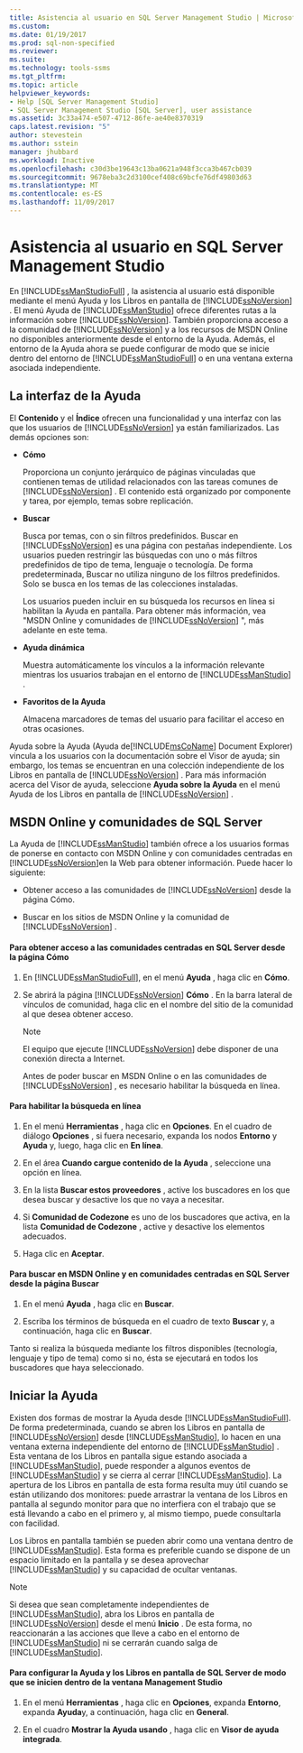 ```yaml
---
title: Asistencia al usuario en SQL Server Management Studio | Microsoft Docs
ms.custom: 
ms.date: 01/19/2017
ms.prod: sql-non-specified
ms.reviewer: 
ms.suite: 
ms.technology: tools-ssms
ms.tgt_pltfrm: 
ms.topic: article
helpviewer_keywords:
- Help [SQL Server Management Studio]
- SQL Server Management Studio [SQL Server], user assistance
ms.assetid: 3c33a474-e507-4712-86fe-ae40e8370319
caps.latest.revision: "5"
author: stevestein
ms.author: sstein
manager: jhubbard
ms.workload: Inactive
ms.openlocfilehash: c30d3be19643c13ba0621a948f3cca3b467cb039
ms.sourcegitcommit: 9678eba3c2d3100cef408c69bcfe76df49803d63
ms.translationtype: MT
ms.contentlocale: es-ES
ms.lasthandoff: 11/09/2017
---
```

# <a name="user-assistance-in-sql-server-management-studio"></a>Asistencia al usuario en SQL Server Management Studio
En [!INCLUDE[ssManStudioFull](../includes/ssmanstudiofull_md.md)] , la asistencia al usuario está disponible mediante el menú Ayuda y los Libros en pantalla de [!INCLUDE[ssNoVersion](../includes/ssnoversion_md.md)] . El menú Ayuda de [!INCLUDE[ssManStudio](../includes/ssmanstudio_md.md)] ofrece diferentes rutas a la información sobre [!INCLUDE[ssNoVersion](../includes/ssnoversion_md.md)]. También proporciona acceso a la comunidad de [!INCLUDE[ssNoVersion](../includes/ssnoversion_md.md)] y a los recursos de MSDN Online no disponibles anteriormente desde el entorno de la Ayuda. Además, el entorno de la Ayuda ahora se puede configurar de modo que se inicie dentro del entorno de [!INCLUDE[ssManStudioFull](../includes/ssmanstudiofull_md.md)] o en una ventana externa asociada independiente.  
  
## <a name="the-help-interface"></a>La interfaz de la Ayuda  
El **Contenido** y el **Índice** ofrecen una funcionalidad y una interfaz con las que los usuarios de [!INCLUDE[ssNoVersion](../includes/ssnoversion_md.md)] ya están familiarizados. Las demás opciones son:  
  
-   **Cómo**  
  
    Proporciona un conjunto jerárquico de páginas vinculadas que contienen temas de utilidad relacionados con las tareas comunes de [!INCLUDE[ssNoVersion](../includes/ssnoversion_md.md)] . El contenido está organizado por componente y tarea, por ejemplo, temas sobre replicación.  
  
-   **Buscar**  
  
    Busca por temas, con o sin filtros predefinidos. Buscar en [!INCLUDE[ssNoVersion](../includes/ssnoversion_md.md)] es una página con pestañas independiente. Los usuarios pueden restringir las búsquedas con uno o más filtros predefinidos de tipo de tema, lenguaje o tecnología. De forma predeterminada, Buscar no utiliza ninguno de los filtros predefinidos. Solo se busca en los temas de las colecciones instaladas.  
  
    Los usuarios pueden incluir en su búsqueda los recursos en línea si habilitan la Ayuda en pantalla. Para obtener más información, vea "MSDN Online y comunidades de [!INCLUDE[ssNoVersion](../includes/ssnoversion_md.md)] ", más adelante en este tema.  
  
-   **Ayuda dinámica**  
  
    Muestra automáticamente los vínculos a la información relevante mientras los usuarios trabajan en el entorno de [!INCLUDE[ssManStudio](../includes/ssmanstudio_md.md)] .  
  
-   **Favoritos de la Ayuda**  
  
    Almacena marcadores de temas del usuario para facilitar el acceso en otras ocasiones.  
  
Ayuda sobre la Ayuda (Ayuda de[!INCLUDE[msCoName](../includes/msconame_md.md)] Document Explorer) vincula a los usuarios con la documentación sobre el Visor de ayuda; sin embargo, los temas se encuentran en una colección independiente de los Libros en pantalla de [!INCLUDE[ssNoVersion](../includes/ssnoversion_md.md)] . Para más información acerca del Visor de ayuda, seleccione **Ayuda sobre la Ayuda** en el menú Ayuda de los Libros en pantalla de [!INCLUDE[ssNoVersion](../includes/ssnoversion_md.md)] .  
  
## <a name="msdn-online-and-sql-server-communities"></a>MSDN Online y comunidades de SQL Server  
La Ayuda de [!INCLUDE[ssManStudio](../includes/ssmanstudio_md.md)] también ofrece a los usuarios formas de ponerse en contacto con MSDN Online y con comunidades centradas en [!INCLUDE[ssNoVersion](../includes/ssnoversion_md.md)]en la Web para obtener información. Puede hacer lo siguiente:  
  
-   Obtener acceso a las comunidades de [!INCLUDE[ssNoVersion](../includes/ssnoversion_md.md)] desde la página Cómo.  
  
-   Buscar en los sitios de MSDN Online y la comunidad de [!INCLUDE[ssNoVersion](../includes/ssnoversion_md.md)] .  
  
#### <a name="to-access-sql-server-focused-communities-from-the-how-do-i-page"></a>Para obtener acceso a las comunidades centradas en SQL Server desde la página Cómo  
  
1.  En [!INCLUDE[ssManStudioFull](../includes/ssmanstudiofull_md.md)], en el menú **Ayuda** , haga clic en **Cómo**.  
  
2.  Se abrirá la página [!INCLUDE[ssNoVersion](../includes/ssnoversion_md.md)] **Cómo** . En la barra lateral de vínculos de comunidad, haga clic en el nombre del sitio de la comunidad al que desea obtener acceso.  
  
    > [!NOTE]  
    > El equipo que ejecute [!INCLUDE[ssNoVersion](../includes/ssnoversion_md.md)] debe disponer de una conexión directa a Internet.  
  
    Antes de poder buscar en MSDN Online o en las comunidades de [!INCLUDE[ssNoVersion](../includes/ssnoversion_md.md)] , es necesario habilitar la búsqueda en línea.  
  
#### <a name="to-enable-online-search"></a>Para habilitar la búsqueda en línea  
  
1.  En el menú **Herramientas** , haga clic en **Opciones**. En el cuadro de diálogo **Opciones** , si fuera necesario, expanda los nodos **Entorno** y **Ayuda** y, luego, haga clic en **En línea**.  
  
2.  En el área **Cuando cargue contenido de la Ayuda** , seleccione una opción en línea.  
  
3.  En la lista **Buscar estos proveedores** , active los buscadores en los que desea buscar y desactive los que no vaya a necesitar.  
  
4.  Si **Comunidad de Codezone** es uno de los buscadores que activa, en la lista **Comunidad de Codezone** , active y desactive los elementos adecuados.  
  
5.  Haga clic en **Aceptar**.  
  
#### <a name="to-search-msdn-online-and-sql-server-focused-communities-from-the-search-page"></a>Para buscar en MSDN Online y en comunidades centradas en SQL Server desde la página Buscar  
  
1.  En el menú **Ayuda** , haga clic en **Buscar**.  
  
2.  Escriba los términos de búsqueda en el cuadro de texto **Buscar** y, a continuación, haga clic en **Buscar**.  
  
Tanto si realiza la búsqueda mediante los filtros disponibles (tecnología, lenguaje y tipo de tema) como si no, ésta se ejecutará en todos los buscadores que haya seleccionado.  
  
## <a name="launching-help"></a>Iniciar la Ayuda  
Existen dos formas de mostrar la Ayuda desde [!INCLUDE[ssManStudioFull](../includes/ssmanstudiofull_md.md)]. De forma predeterminada, cuando se abren los Libros en pantalla de [!INCLUDE[ssNoVersion](../includes/ssnoversion_md.md)] desde [!INCLUDE[ssManStudio](../includes/ssmanstudio_md.md)], lo hacen en una ventana externa independiente del entorno de [!INCLUDE[ssManStudio](../includes/ssmanstudio_md.md)] . Esta ventana de los Libros en pantalla sigue estando asociada a [!INCLUDE[ssManStudio](../includes/ssmanstudio_md.md)], puede responder a algunos eventos de [!INCLUDE[ssManStudio](../includes/ssmanstudio_md.md)] y se cierra al cerrar [!INCLUDE[ssManStudio](../includes/ssmanstudio_md.md)]. La apertura de los Libros en pantalla de esta forma resulta muy útil cuando se están utilizando dos monitores: puede arrastrar la ventana de los Libros en pantalla al segundo monitor para que no interfiera con el trabajo que se está llevando a cabo en el primero y, al mismo tiempo, puede consultarla con facilidad.  
  
Los Libros en pantalla también se pueden abrir como una ventana dentro de [!INCLUDE[ssManStudio](../includes/ssmanstudio_md.md)]. Esta forma es preferible cuando se dispone de un espacio limitado en la pantalla y se desea aprovechar [!INCLUDE[ssManStudio](../includes/ssmanstudio_md.md)] y su capacidad de ocultar ventanas.  
  
> [!NOTE]  
> Si desea que sean completamente independientes de [!INCLUDE[ssManStudio](../includes/ssmanstudio_md.md)], abra los Libros en pantalla de [!INCLUDE[ssNoVersion](../includes/ssnoversion_md.md)] desde el menú **Inicio** . De esta forma, no reaccionarán a las acciones que lleve a cabo en el entorno de [!INCLUDE[ssManStudio](../includes/ssmanstudio_md.md)] ni se cerrarán cuando salga de [!INCLUDE[ssManStudio](../includes/ssmanstudio_md.md)].  
  
#### <a name="to-configure-help-and-sql-server-books-online-to-launch-inside-the-management-studio-window"></a>Para configurar la Ayuda y los Libros en pantalla de SQL Server de modo que se inicien dentro de la ventana Management Studio  
  
1.  En el menú **Herramientas** , haga clic en **Opciones**, expanda **Entorno**, expanda **Ayuda**y, a continuación, haga clic en **General**.  
  
2.  En el cuadro **Mostrar la Ayuda usando** , haga clic en **Visor de ayuda integrada**.  
  
